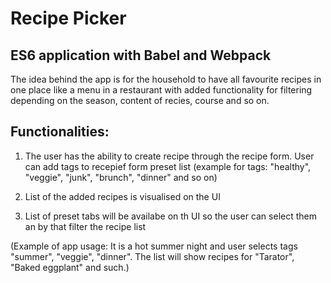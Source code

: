 # Recipe Picker

## ES6 application with Babel and Webpack

 The idea behind the app is for the household to have all favourite recipes in one place like a menu in a restaurant with added functionality for filtering depending on the season, content of recies, course and so on.

## Functionalities:
1. The user has the ability to create recipe through the recipe form. User can add tags to recepief form preset list (example for tags: "healthy", "veggie", "junk", "brunch", "dinner" and so on)

2. List of the added recipes is visualised on the UI
3. List of preset tabs will be availabe on th UI so the user can select them an by that filter the recipe list

(Example of app usage: It is a hot summer night and user selects tags "summer", "veggie", "dinner". The list will show recipes for "Tarator", "Baked eggplant" and such.)
